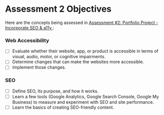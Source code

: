 # Assessment 2 Objectives

Here are the concepts being assessed in [Assessment #2: Portfolio Project - Incorporate SEO & a11y
](https://github.com/Techtonica/curriculum/blob/master/projects/portfolio/portfolio-webpage-2.md):

### Web Accessibility
- [ ] Evaluate whether their website, app, or product is accessible in terms of visual, audio, motor, or cognitive impairments.
- [ ] Determine changes that can make the websites more accessible.
- [ ] Implement those changes.

### SEO
- [ ] Define SEO, its purpose, and how it works.
- [ ] Learn a few tools (Google Analytics, Google Search Console, Google My Business) to measure and experiment with SEO and site performance.
- [ ] Learn the basics of creating SEO-friendly content.
